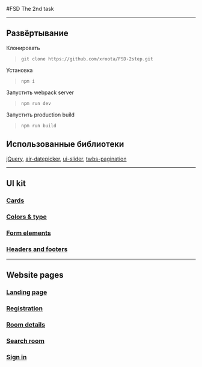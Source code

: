 #FSD The 2nd task 

---
## Развёртывание
Клонировать
>```git clone https://github.com/xroota/FSD-2step.git```

Установка
>```npm i```

Запустить webpack server
>```npm run dev```

Запустить production build
>```npm run build```

## Использованные библиотеки
[jQuery](https://github.com/jquery/jquery), [air-datepicker](https://github.com/t1m0n/air-datepicker), [ui-slider](https://jqueryui.com/slider/), [twbs-pagination](https://github.com/josecebe/twbs-pagination)

---
## UI kit

### [Cards](https://xroota.github.io/FSD-2step/cards.html)
### [Colors & type](https://xroota.github.io/FSD-2step/colors-and-types.html)
### [Form elements](https://xroota.github.io/FSD-2step/form-elements.html)
### [Headers and footers](https://xroota.github.io/FSD-2step/headers-footers.html)
---
## Website pages

### [Landing page](https://xroota.github.io/FSD-2step/landing-page.html)
### [Registration](https://xroota.github.io/FSD-2step/login-page.html)
### [Room details](https://xroota.github.io/FSD-2step/room-details.html)
### [Search room](https://xroota.github.io/FSD-2step/search-room.html)
### [Sign in](https://xroota.github.io/FSD-2step/sign-in-page.html)
